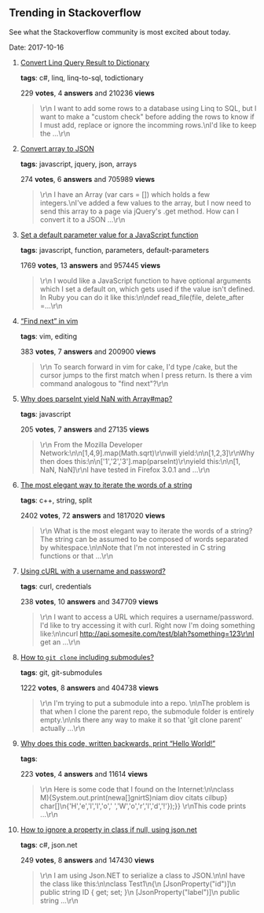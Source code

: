 ## Trending in Stackoverflow

See what the Stackoverflow community is most excited about today.

Date: 2017-10-16


1. [Convert Linq Query Result to Dictionary](https://stackoverflow.com/questions/953919/convert-linq-query-result-to-dictionary)

    **tags**: c#, linq, linq-to-sql, todictionary
            
    229 **votes**, 4 **answers** and 210236 **views**

    > \r\n            I want to add some rows to a database using Linq to SQL, but I want to make a "custom check" before adding the rows to know if I must add, replace or ignore the incomming rows.\nI'd like to keep the ...\r\n        

    
2. [Convert array to JSON](https://stackoverflow.com/questions/2295496/convert-array-to-json)

    **tags**: javascript, jquery, json, arrays
            
    274 **votes**, 6 **answers** and 705989 **views**

    > \r\n            I have an Array (var cars = []) which holds a few integers.\nI've added a few values to the array, but I now need to send this array to a page via jQuery's .get method. How can I convert it to a JSON ...\r\n        

    
3. [Set a default parameter value for a JavaScript function](https://stackoverflow.com/questions/894860/set-a-default-parameter-value-for-a-javascript-function)

    **tags**: javascript, function, parameters, default-parameters
            
    1769 **votes**, 13 **answers** and 957445 **views**

    > \r\n            I would like a JavaScript function to have optional arguments which I set a default on, which gets used if the value isn't defined.  In Ruby you can do it like this:\n\ndef read_file(file, delete_after =...\r\n        

    
4. [“Find next” in vim](https://stackoverflow.com/questions/6607630/find-next-in-vim)

    **tags**: vim, editing
            
    383 **votes**, 7 **answers** and 200900 **views**

    > \r\n            To search forward in vim for cake, I'd type /cake, but the cursor jumps to the first match when I press return. Is there a vim command analogous to "find next"?\r\n        

    
5. [Why does parseInt yield NaN with Array#map?](https://stackoverflow.com/questions/262427/why-does-parseint-yield-nan-with-arraymap)

    **tags**: javascript
            
    205 **votes**, 7 **answers** and 27135 **views**

    > \r\n            From the Mozilla Developer Network:\n\n[1,4,9].map(Math.sqrt)\r\nwill yield:\n\n[1,2,3]\r\nWhy then does this:\n\n['1','2','3'].map(parseInt)\r\nyield this:\n\n[1, NaN, NaN]\r\nI have tested in Firefox 3.0.1 and ...\r\n        

    
6. [The most elegant way to iterate the words of a string](https://stackoverflow.com/questions/236129/the-most-elegant-way-to-iterate-the-words-of-a-string)

    **tags**: c++, string, split
            
    2402 **votes**, 72 **answers** and 1817020 **views**

    > \r\n            What is the most elegant way to iterate the words of a string? The string can be assumed to be composed of words separated by whitespace.\n\nNote that I'm not interested in C string functions or that ...\r\n        

    
7. [Using cURL with a username and password?](https://stackoverflow.com/questions/2594880/using-curl-with-a-username-and-password)

    **tags**: curl, credentials
            
    238 **votes**, 10 **answers** and 347709 **views**

    > \r\n            I want to access a URL which requires a username/password. I'd like to try accessing it with curl. Right now I'm doing something like:\n\ncurl http://api.somesite.com/test/blah?something=123\r\nI get an ...\r\n        

    
8. [How to `git clone` including submodules?](https://stackoverflow.com/questions/3796927/how-to-git-clone-including-submodules)

    **tags**: git, git-submodules
            
    1222 **votes**, 8 **answers** and 404738 **views**

    > \r\n            I'm trying to put a submodule into a repo.  \n\nThe problem is that when I clone the parent repo, the submodule folder is entirely empty.\n\nIs there any way to make it so that 'git clone parent' actually ...\r\n        

    
9. [Why does this code, written backwards, print “Hello World!”](https://stackoverflow.com/questions/43943699/why-does-this-code-written-backwards-print-hello-world)

    **tags**: 
            
    223 **votes**, 4 **answers** and 11614 **views**

    > \r\n            Here is some code that I found on the Internet:\n\nclass M‮{public static void main(String[]a‭){System.out.print(new char[]\n{'H','e','l','l','o',' ','W','o','r','l','d','!'});}}    \r\nThis code prints ...\r\n        

    
10. [How to ignore a property in class if null, using json.net](https://stackoverflow.com/questions/6507889/how-to-ignore-a-property-in-class-if-null-using-json-net)

    **tags**: c#, json.net
            
    249 **votes**, 8 **answers** and 147430 **views**

    > \r\n            I am using Json.NET to serialize a class to JSON.\n\nI have the class like this:\n\nclass Test1\n{\n    [JsonProperty("id")]\n    public string ID { get; set; }\n    [JsonProperty("label")]\n    public string ...\r\n        

    